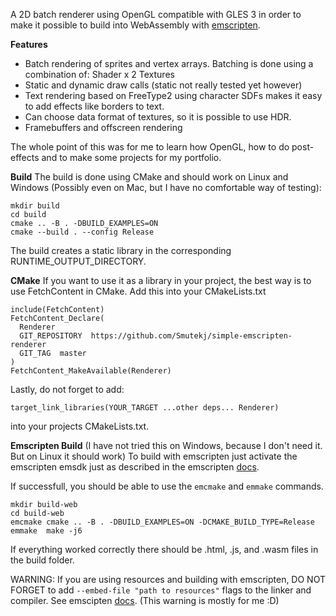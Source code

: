 A 2D batch renderer using OpenGL compatible with GLES 3 in order to make it possible to build into WebAssembly with [emscripten](https://emscripten.org/).

**Features**

  - Batch rendering of sprites and vertex arrays. Batching is done using a combination of: Shader x 2 Textures
  - Static and dynamic draw calls (static not really tested yet however)
  - Text rendering based on FreeType2 using character SDFs makes it easy to add effects like borders to text.
  - Can choose data format of textures, so it is possible to use HDR.
  - Framebuffers and offscreen rendering

   
The whole point of this was for me to learn how OpenGL, how to do post-effects and to make some projects for my portfolio.

**Build**
The build is done using CMake and should work on Linux and Windows (Possibly even on Mac, but I have no comfortable way of testing):

```
mkdir build
cd build
cmake .. -B . -DBUILD_EXAMPLES=ON
cmake --build . --config Release 
```
The build creates a static library in the corresponding RUNTIME_OUTPUT_DIRECTORY.

**CMake**
If you want to use it as a library in your project, the best way is to use FetchContent in CMake.
Add this into your CMakeLists.txt
```
include(FetchContent)
FetchContent_Declare(
  Renderer
  GIT_REPOSITORY  https://github.com/Smutekj/simple-emscripten-renderer
  GIT_TAG  master 
)
FetchContent_MakeAvailable(Renderer)
```

Lastly, do not forget to add:
```
target_link_libraries(YOUR_TARGET ...other deps... Renderer) 
```
into your projects CMakeLists.txt.


**Emscripten Build**
(I have not tried this on Windows, because I don't need it. But on Linux it should work)
To build with emscripten just activate the emscripten emsdk just as described in the emscripten [docs](https://emscripten.org/docs/getting_started/downloads.html).  

If successfull, you should be able to use the `emcmake` and `emmake` commands.
```
mkdir build-web
cd build-web
emcmake cmake .. -B . -DBUILD_EXAMPLES=ON -DCMAKE_BUILD_TYPE=Release
emmake  make -j6
```
If everything worked correctly there should be .html, .js, and .wasm files in the build folder.

WARNING:
If you are using resources and building with emscripten, DO NOT FORGET to add `--embed-file "path to resources"` flags to the linker and compiler. 
See emscipten [docs](https://emscripten.org/docs/porting/files/packaging_files.html). (This warning is mostly for me :D)

